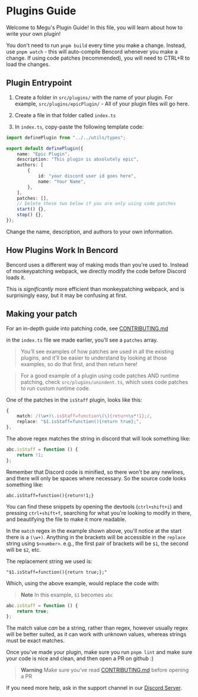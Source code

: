 # Plugins Guide

Welcome to Megu's Plugin Guide! In this file, you will learn about how to write your own plugin!

You don't need to run `pnpm build` every time you make a change. Instead, use `pnpm watch` - this will auto-compile Bencord whenever you make a change. If using code patches (recommended), you will need to CTRL+R to load the changes.

## Plugin Entrypoint

1. Create a folder in `src/plugins/` with the name of your plugin. For example, `src/plugins/epicPlugin/` - All of your plugin files will go here.

2. Create a file in that folder called `index.ts`

3. In `index.ts`, copy-paste the following template code:

```ts
import definePlugin from "../../utils/types";

export default definePlugin({
    name: "Epic Plugin",
    description: "This plugin is absolutely epic",
    authors: [
        {
            id: "your discord user id goes here",
            name: "Your Name",
        },
    ],
    patches: [],
    // Delete these two below if you are only using code patches
    start() {},
    stop() {},
});
```

Change the name, description, and authors to your own information.

## How Plugins Work In Bencord

Bencord uses a different way of making mods than you're used to.
Instead of monkeypatching webpack, we directly modify the code before Discord loads it.

This is _significantly_ more efficient than monkeypatching webpack, and is surprisingly easy, but it may be confusing at first.

## Making your patch

For an in-depth guide into patching code, see [CONTRIBUTING.md](../CONTRIBUTING.md)

in the `index.ts` file we made earlier, you'll see a `patches` array.

> You'll see examples of how patches are used in all the existing plugins, and it'll be easier to understand by looking at those examples, so do that first, and then return here!

> For a good example of a plugin using code patches AND runtime patching, check `src/plugins/unindent.ts`, which uses code patches to run custom runtime code.

One of the patches in the `isStaff` plugin, looks like this:

```ts
{
    match: /(\w+)\.isStaff=function\(\){return\s*!1};/,
    replace: "$1.isStaff=function(){return true};",
},
```

The above regex matches the string in discord that will look something like:

```js
abc.isStaff = function () {
    return !1;
};
```

Remember that Discord code is minified, so there won't be any newlines, and there will only be spaces where necessary. So the source code looks something like:

```
abc.isStaff=function(){return!1;}
```

You can find these snippets by opening the devtools (`ctrl+shift+i`) and pressing `ctrl+shift+f`, searching for what you're looking to modify in there, and beautifying the file to make it more readable.

In the `match` regex in the example shown above, you'll notice at the start there is a `(\w+)`.
Anything in the brackets will be accessible in the `replace` string using `$<number>`. e.g., the first pair of brackets will be `$1`, the second will be `$2`, etc.

The replacement string we used is:

```
"$1.isStaff=function(){return true;};"
```

Which, using the above example, would replace the code with:

> **Note**
> In this example, `$1` becomes `abc`

```js
abc.isStaff = function () {
    return true;
};
```

The match value _can_ be a string, rather than regex, however usually regex will be better suited, as it can work with unknown values, whereas strings must be exact matches.

Once you've made your plugin, make sure you run `pnpm lint` and make sure your code is nice and clean, and then open a PR on github :)

> **Warning**
> Make sure you've read [CONTRIBUTING.md](../CONTRIBUTING.md) before opening a PR

If you need more help, ask in the support channel in our [Discord Server](https://discord.gg/D9uwnFnqmd).
